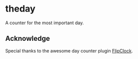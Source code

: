 # theday
A counter for the most important day.

## Acknowledge

Special thanks to the awesome day counter plugin [FlipClock](http://flipclockjs.com/).
